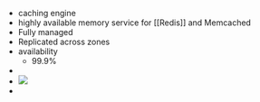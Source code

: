 - caching engine
- highly available memory service for [[Redis]] and Memcached
- Fully managed
- Replicated across zones
- availability
	- 99.9%
-
- ![](https://dbdb.io/media/logos/Cloud_Memorystore.png)
-